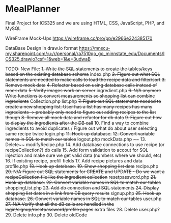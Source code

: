 # MealPlanner
Final Project for ICS325 and we are using HTML, CSS, JavaScript, PHP, and MySQL

WireFrame Mock-Ups
https://wireframe.cc/pro/pp/e2966e324385170

DataBase Design in draw.io format
https://mnscu-my.sharepoint.com/:u:/r/personal/ra7510qo_go_minnstate_edu/Documents/ICS325.drawio?csf=1&web=1&e=3udwaB


TODO:
    New File:
        ~~1. Write the SQL statements to create the tables/keys based on the existing database schema~~
    index.php
        ~~2. Figure out what SQL statements are needed to make calls to load the recipe data and filter/sort~~
        ~~3. Remove mock data~~
        ~~4. Refactor based on using database calls instead of mock data~~
        ~~5. Verify images work on server~~
    ingredient.php
        ~~6. N/A anymore Write functions to convert measurements so shopping list can combine ingredients~~
    Collection.php 
    list.php
        ~~7. Figure out SQL statements needed to create a new shopping list.  User has a list has many recipes has many ingredients -> probably only need to figure out adding recipes to the list though~~ 
        ~~8. Remove all mock data and refactor for db data~~
        ~~9. Figure out how to display the ingredients after the DB call~~
        10. Find a way to combine ingredients to avoid duplicates / Figure out what do about user selecting same recipe twice
    login.php
        ~~11. Hook up database.~~
        ~~12. Convert variable names in SQL to match our tables~~
    logout.php
    mockData.php
       ~~ 13. Delete~~
    modifyRecipe.php
        14. Add database connections to use recipe (or recipeCollection?) db calls
        15. Add form validation to accout for SQL injection and make sure we get valid data (numbers where we should, etc)
        16. If existing recipe, prefill fields
        17. Add recipe pictures and data
    profile.php
        ~~18. Hook up database.~~
        ~~19. Show shopping list data~~
    recipe.php
        ~~20. N/A Figure out SQL statements for CREATE and UPDATE - Do we want a recipeCollection file like the ingredient collection~~
    resetpassword.php
        ~~21. Hook up database.~~
        ~~22. Convert variable names in SQL to match our tables~~
    shoppingList.php
        ~~23. Add db connection and SQL statements~~
        ~~24. Display shopping list dates in a link from DB query results~~
    signup.php
        ~~25. Hook up database.~~
        ~~26. Convert variable names in SQL to match our tables~~
    user.php
        ~~27. N/A Verify that all the dB calls are handled in the login/signup/resetpassword/profile pages~~
    extra files
        28. Delete user.php?
        29. Delete info.php
        30. Delete oldCode

    

